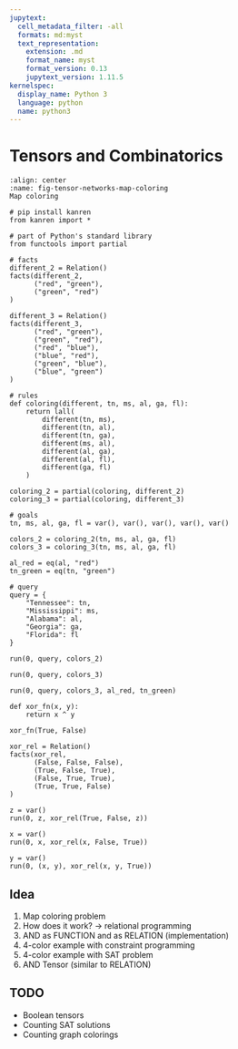```yaml
---
jupytext:
  cell_metadata_filter: -all
  formats: md:myst
  text_representation:
    extension: .md
    format_name: myst
    format_version: 0.13
    jupytext_version: 1.11.5
kernelspec:
  display_name: Python 3
  language: python
  name: python3
---
```


# Tensors and Combinatorics

```{figure} ../img/combinatorics/map-coloring.png
:align: center
:name: fig-tensor-networks-map-coloring
Map coloring
```

```{code-cell}
# pip install kanren
from kanren import *

# part of Python's standard library
from functools import partial
```

```{code-cell}
# facts
different_2 = Relation()
facts(different_2,
      ("red", "green"),
      ("green", "red")
)

different_3 = Relation()
facts(different_3,
      ("red", "green"),
      ("green", "red"),
      ("red", "blue"),
      ("blue", "red"),
      ("green", "blue"),
      ("blue", "green") 
)

# rules
def coloring(different, tn, ms, al, ga, fl):
    return lall(
        different(tn, ms),
        different(tn, al),
        different(tn, ga),
        different(ms, al),
        different(al, ga),
        different(al, fl),
        different(ga, fl)
    )

coloring_2 = partial(coloring, different_2)
coloring_3 = partial(coloring, different_3)
```

```{code-cell}
# goals
tn, ms, al, ga, fl = var(), var(), var(), var(), var()

colors_2 = coloring_2(tn, ms, al, ga, fl)
colors_3 = coloring_3(tn, ms, al, ga, fl)

al_red = eq(al, "red")
tn_green = eq(tn, "green")

# query
query = { 
    "Tennessee": tn,
    "Mississippi": ms,
    "Alabama": al,
    "Georgia": ga,
    "Florida": fl
}
```

```{code-cell}
run(0, query, colors_2)
```

```{code-cell}
run(0, query, colors_3)
```

```{code-cell}
run(0, query, colors_3, al_red, tn_green)
```

```{code-cell}
def xor_fn(x, y):
    return x ^ y

xor_fn(True, False)
```

```{code-cell}
xor_rel = Relation()
facts(xor_rel,
      (False, False, False),
      (True, False, True),
      (False, True, True),      
      (True, True, False)
)
      
z = var()
run(0, z, xor_rel(True, False, z))
```

```{code-cell}
x = var()
run(0, x, xor_rel(x, False, True))
```

```{code-cell}
y = var()
run(0, (x, y), xor_rel(x, y, True))
```

## Idea

1. Map coloring problem
2. How does it work? -> relational programming
3. AND as FUNCTION and as RELATION (implementation)
4. 4-color example with constraint programming
5. 4-color example with SAT problem
6. AND Tensor (similar to RELATION)

## TODO

- Boolean tensors
- Counting SAT solutions
- Counting graph colorings